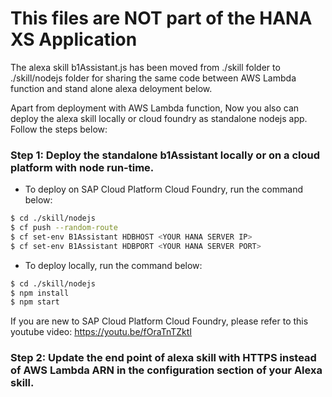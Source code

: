 # This files are NOT part of the HANA XS Application 
The alexa skill b1Assistant.js has been moved from ./skill folder to ./skill/nodejs folder for sharing the same code between AWS Lambda function and stand alone alexa deloyment below.

Apart from deployment with AWS Lambda function,  Now you also can deploy the alexa skill locally or cloud foundry as standalone nodejs app. Follow the steps below:

### Step 1: Deploy the standalone b1Assistant locally or on a cloud platform with node run-time. 
  
   - To deploy on SAP Cloud Platform Cloud Foundry, run the command below:
```sh
$ cd ./skill/nodejs
$ cf push --random-route
$ cf set-env B1Assistant HDBHOST <YOUR HANA SERVER IP>
$ cf set-env B1Assistant HDBPORT <YOUR HANA SERVER PORT>
```
 - To deploy locally, run the command below:
```sh
$ cd ./skill/nodejs
$ npm install
$ npm start
```
If you are new to SAP Cloud Platform Cloud Foundry, please refer to this youtube video:
https://youtu.be/fOraTnTZktI

### Step 2: Update the end point of alexa skill with HTTPS instead of AWS Lambda ARN in the configuration section of your Alexa skill.
